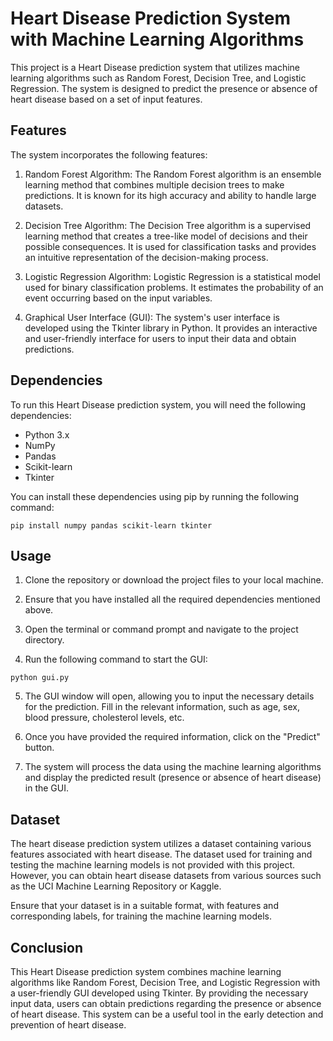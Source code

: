 # Heart Disease Prediction System with Machine Learning Algorithms

This project is a Heart Disease prediction system that utilizes machine learning algorithms such as Random Forest, Decision Tree, and Logistic Regression. The system is designed to predict the presence or absence of heart disease based on a set of input features. 

## Features

The system incorporates the following features:

1. Random Forest Algorithm: The Random Forest algorithm is an ensemble learning method that combines multiple decision trees to make predictions. It is known for its high accuracy and ability to handle large datasets.

2. Decision Tree Algorithm: The Decision Tree algorithm is a supervised learning method that creates a tree-like model of decisions and their possible consequences. It is used for classification tasks and provides an intuitive representation of the decision-making process.

3. Logistic Regression Algorithm: Logistic Regression is a statistical model used for binary classification problems. It estimates the probability of an event occurring based on the input variables.

4. Graphical User Interface (GUI): The system's user interface is developed using the Tkinter library in Python. It provides an interactive and user-friendly interface for users to input their data and obtain predictions.

## Dependencies

To run this Heart Disease prediction system, you will need the following dependencies:

- Python 3.x
- NumPy
- Pandas
- Scikit-learn
- Tkinter

You can install these dependencies using pip by running the following command:

```
pip install numpy pandas scikit-learn tkinter
```

## Usage

1. Clone the repository or download the project files to your local machine.

2. Ensure that you have installed all the required dependencies mentioned above.

3. Open the terminal or command prompt and navigate to the project directory.

4. Run the following command to start the GUI:

```
python gui.py
```

5. The GUI window will open, allowing you to input the necessary details for the prediction. Fill in the relevant information, such as age, sex, blood pressure, cholesterol levels, etc.

6. Once you have provided the required information, click on the "Predict" button.

7. The system will process the data using the machine learning algorithms and display the predicted result (presence or absence of heart disease) in the GUI.

## Dataset

The heart disease prediction system utilizes a dataset containing various features associated with heart disease. The dataset used for training and testing the machine learning models is not provided with this project. However, you can obtain heart disease datasets from various sources such as the UCI Machine Learning Repository or Kaggle.

Ensure that your dataset is in a suitable format, with features and corresponding labels, for training the machine learning models.

## Conclusion

This Heart Disease prediction system combines machine learning algorithms like Random Forest, Decision Tree, and Logistic Regression with a user-friendly GUI developed using Tkinter. By providing the necessary input data, users can obtain predictions regarding the presence or absence of heart disease. This system can be a useful tool in the early detection and prevention of heart disease.



